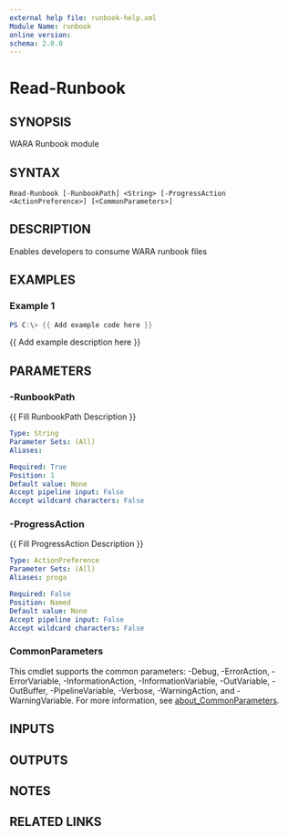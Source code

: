 ```yaml
---
external help file: runbook-help.xml
Module Name: runbook
online version:
schema: 2.0.0
---
```


# Read-Runbook

## SYNOPSIS
WARA Runbook module

## SYNTAX

```
Read-Runbook [-RunbookPath] <String> [-ProgressAction <ActionPreference>] [<CommonParameters>]
```

## DESCRIPTION
Enables developers to consume WARA runbook files

## EXAMPLES

### Example 1
```powershell
PS C:\> {{ Add example code here }}
```

{{ Add example description here }}

## PARAMETERS

### -RunbookPath
{{ Fill RunbookPath Description }}

```yaml
Type: String
Parameter Sets: (All)
Aliases:

Required: True
Position: 1
Default value: None
Accept pipeline input: False
Accept wildcard characters: False
```

### -ProgressAction
{{ Fill ProgressAction Description }}

```yaml
Type: ActionPreference
Parameter Sets: (All)
Aliases: proga

Required: False
Position: Named
Default value: None
Accept pipeline input: False
Accept wildcard characters: False
```

### CommonParameters
This cmdlet supports the common parameters: -Debug, -ErrorAction, -ErrorVariable, -InformationAction, -InformationVariable, -OutVariable, -OutBuffer, -PipelineVariable, -Verbose, -WarningAction, and -WarningVariable. For more information, see [about_CommonParameters](http://go.microsoft.com/fwlink/?LinkID=113216).

## INPUTS

## OUTPUTS

## NOTES

## RELATED LINKS
